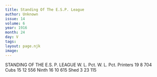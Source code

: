 ```yaml
---
title: Standing Of The E.S.P. League
author: Unknown
issue: 14
volume: 6
year: 1916
month: 24
day: V
tags:
layout: page.njk
image:
---
```

STANDING OF THE E.S. P. LEAGUE    W. L. Pct. W. L. Pct. Printers 19 8 704 Cubs 15 12 556 Ninth 16 10 615 Shed 3 23 115    
